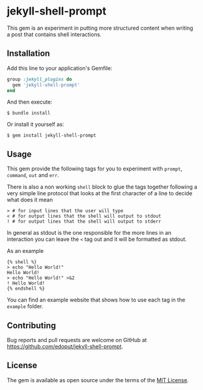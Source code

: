 # jekyll-shell-prompt

This gem is an experiment in putting more structured content when writing
a post that contains shell interactions.

## Installation

Add this line to your application's Gemfile:

```ruby
group :jekyll_plugins do
  gem 'jekyll-shell-prompt'
end
```

And then execute:

    $ bundle install

Or install it yourself as:

    $ gem install jekyll-shell-prompt

## Usage

This gem provide the following tags for you to experiment with `prompt`, `command`, `out` and `err`.

There is also a non working `shell` block to glue the tags together following a very simple
line protocol that looks at the first character of a line to decide what does it mean

```
> # for input lines that the user will type
< # for output lines that the shell will output to stdout
! # for output lines that the shell will output to stderr
```

In general as stdout is the one responsible for the more lines in an interaction
you can leave the `<` tag out and it will be formatted as stdout.

As an example

```
{% shell %}
> echo "Hello World!"
Hello World!
> echo "Hello World!" >&2
! Hello World!
{% endshell %}
```

You can find an example website that shows how to use each tag in the `example` folder.


## Contributing

Bug reports and pull requests are welcome on GitHub at https://github.com/edoput/jekyll-shell-prompt.


## License

The gem is available as open source under the terms of the [MIT License](https://opensource.org/licenses/MIT).
